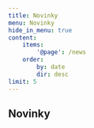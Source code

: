 ```yaml
---
title: Novinky
menu: Novinky
hide_in_menu: true
content:
    items:
        '@page': /news
    order:
        by: date
        dir: desc
limit: 5
---
```


## Novinky
